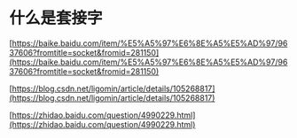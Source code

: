 # 什么是套接字

[https://baike.baidu.com/item/%E5%A5%97%E6%8E%A5%E5%AD%97/9637606?fromtitle=socket&fromid=281150](https://baike.baidu.com/item/%E5%A5%97%E6%8E%A5%E5%AD%97/9637606?fromtitle=socket&fromid=281150)

[https://blog.csdn.net/ligomin/article/details/105268817](https://blog.csdn.net/ligomin/article/details/105268817)

[https://zhidao.baidu.com/question/4990229.html](https://zhidao.baidu.com/question/4990229.html)
